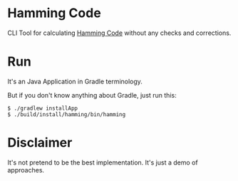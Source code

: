 # Hamming Code

CLI Tool for calculating [Hamming Code](https://en.wikipedia.org/wiki/Hamming_code) without any checks and corrections.

# Run

It's an Java Application in Gradle terminology.

But if you don't know anything about Gradle, just run this:
```
$ ./gradlew installApp
$ ./build/install/hamming/bin/hamming
```

# Disclaimer

It's not pretend to be the best implementation. It's just a demo of approaches.